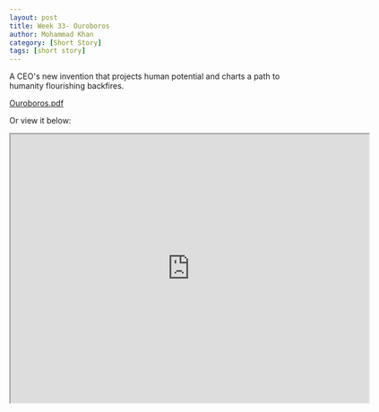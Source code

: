 ```yaml
---
layout: post
title: Week 33- Ouroboros
author: Mohammad Khan
category: [Short Story]
tags: [short story]
---
```

A CEO's new invention that projects human potential and charts a path to humanity flourishing backfires.




<p><a href="https://drive.google.com/file/d/1Wu4OAvVePeKToFl8wZklqGkcjTC0oLH-/view?usp=sharing">
Ouroboros.pdf</a></p>

Or view it below: 
<iframe src="https://drive.google.com/file/d/1Wu4OAvVePeKToFl8wZklqGkcjTC0oLH-/preview" width="640" height="480" allow="autoplay"></iframe>